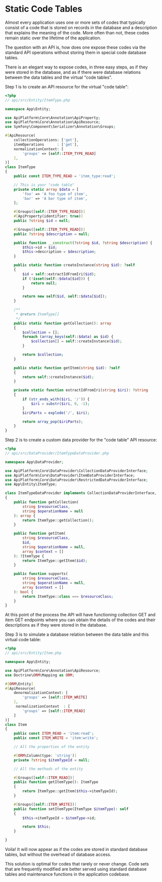 # Static Code Tables

Almost every application uses one or more sets of codes that typically consist of a code that is stored on records in the
database and a description that explains the meaning of the code. More often than not, these codes remain static over the
lifetime of the application.

The question with an API is, how does one expose these codes via the standard API operations without storing them in special
code database tables.

There is an elegant way to expose codes, in three easy steps, as if they were stored in the database, and as if there were
database relations between the data tables and the virtual "code tables".

Step 1 is to create an API resource for the virtual "code table":

```php
<?php
// api/src/Entity/ItemType.php

namespace App\Entity;

use ApiPlatform\Core\Annotation\ApiProperty;
use ApiPlatform\Core\Annotation\ApiResource;
use Symfony\Component\Serializer\Annotation\Groups;

#[ApiResource(
    collectionOperations: ['get'],
    itemOperations      : ['get'],
    normalizationContext: [
        'groups' => [self::ITEM_TYPE_READ]
    ],
)]
class ItemType
{
    public const ITEM_TYPE_READ = 'item_type:read';

    // This is your "code table"
    private static array $data = [
        'foo' => 'A foo type of item',
        'bar' => 'A bar type of item',
    ];

    #[Groups([self::ITEM_TYPE_READ])]
    #[ApiProperty(identifier: true)]
    public ?string $id = null;

    #[Groups([self::ITEM_TYPE_READ])]
    public ?string $description = null;

    public function __construct(?string $id, ?string $description) {
        $this->id = $id;
        $this->description = $description;
    }

    public static function createInstance(string $id): ?self
    {
        $id = self::extractIdFromIri($id);
        if (!isset(self::$data[$id])) {
            return null;
        }

        return new self($id, self::$data[$id]);
    }

    /**
     * @return ItemType[]
     */
    public static function getCollection(): array
    {
        $collection = [];
        foreach (array_keys(self::$data) as $id) {
            $collection[] = self::createInstance($id);
        }

        return $collection;
    }

    public static function getItem(string $id): ?self
    {
        return self::createInstance($id);
    }

    private static function extractIdFromIri(string $iri): ?string
    {
        if (str_ends_with($iri, '/')) {
            $iri = substr($iri, 0, -1);
        }
        $iriParts = explode('/', $iri);

        return array_pop($iriParts);
    }
}
```

Step 2 is to create a custom data provider for the "code table" API resource:

```php
<?php
// api/src/DataProvider/ItemTypeDataProvider.php

namespace App\DataProvider;

use ApiPlatform\Core\DataProvider\CollectionDataProviderInterface;
use ApiPlatform\Core\DataProvider\ItemDataProviderInterface;
use ApiPlatform\Core\DataProvider\RestrictedDataProviderInterface;
use App\Entity\ItemType;

class ItemTypeDataProvider implements CollectionDataProviderInterface, ItemDataProviderInterface, RestrictedDataProviderInterface
{
    public function getCollection(
        string $resourceClass,
        string $operationName = null
    ): array {
        return ItemType::getCollection();
    }

    public function getItem(
        string $resourceClass,
        $id,
        string $operationName = null,
        array $context = []
    ): ?ItemType {
        return ItemType::getItem($id);
    }

    public function supports(
        string $resourceClass,
        string $operationName = null,
        array $context = []
    ): bool {
        return ItemType::class === $resourceClass;
    }
}
```

At this point of the process the API will have functioning collection GET and item GET endpoints where you can obtain the
details of the codes and their descriptions as if they were stored in the database.

Step 3 is to simulate a database relation between the data table and this virtual code table:

```php
<?php
// api/src/Entity/Item.php

namespace App\Entity;

use ApiPlatform\Core\Annotation\ApiResource;
use Doctrine\ORM\Mapping as ORM;

#[ORM\Entity]
#[ApiResource(
    denormalizationContext: [
        'groups' => [self::ITEM_WRITE]
    ],
     normalizationContext  : [
        'groups' => [self::ITEM_READ]
    ]
)]
class Item
{
    public const ITEM_READ = 'item:read';
    public const ITEM_WRITE = 'item:write';

    // All the properties of the entity

    #[ORM\Column(type: 'string')]
    private ?string $itemTypeId = null;

    // All the methods of the entity

    #[Groups([self::ITEM_READ])]
    public function getItemType(): ItemType
    {
        return ItemType::getItem($this->itemTypeId);
    }

    #[Groups([self::ITEM_WRITE])]
    public function setItemType(ItemType $itemType): self
    {
        $this->itemTypeId = $itemType->id;

        return $this;
    }

}
```

Voila! It will now appear as if the codes are stored in standard database tables, but without the overhead of database access.

This solution is optimal for codes that rarely or never change. Code sets that are frequently modified are better served using
standard database tables and maintenance functions in the application codebase.
